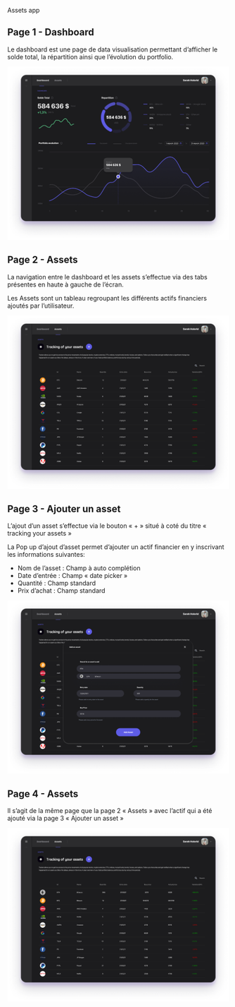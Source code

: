 Assets app

## Page 1 - Dashboard

Le dashboard est une page de data visualisation permettant d’afficher le solde total, la répartition ainsi que l’évolution du portfolio.

![Page 1 - Dashboard](public/page-1-dashboard.png)

## Page 2 - Assets

La navigation entre le dashboard  et les assets s’effectue via des tabs présentes en haute à gauche de l’écran.

Les Assets sont un tableau regroupant les différents actifs financiers ajoutés par l’utilisateur.

![Page 2 - Assets](public/page-2-assets.png)

## Page 3 - Ajouter un asset

L’ajout d’un asset s’effectue via le bouton « + » situé à coté du titre « tracking your assets »

La Pop up d’ajout d’asset permet d’ajouter un actif financier en y inscrivant les informations suivantes:

- Nom de l’asset : Champ à auto complétion
- Date d’entrée : Champ « date picker »
- Quantité : Champ standard
- Prix d’achat :  Champ standard

![Page 3 - Ajouter un asset](public/page-3-ajouter-un-asset.png)

## Page 4 - Assets

Il s’agit de la même page que la page 2 « Assets » avec l’actif qui a été ajouté via la page 3 « Ajouter un asset »

![Page 4 - Assets](public/page-4-avec-nouveau-asset.png)
